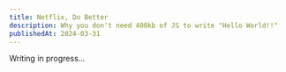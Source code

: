 ```yaml
---
title: Netflix, Do Better
description: Why you don't need 400kb of JS to write "Hello World!!"
publishedAt: 2024-03-31
---
```


Writing in progress...
